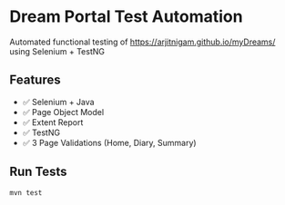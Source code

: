 # Dream Portal Test Automation

Automated functional testing of https://arjitnigam.github.io/myDreams/ using Selenium + TestNG

## Features
- ✅ Selenium + Java
- ✅ Page Object Model
- ✅ Extent Report
- ✅ TestNG
- ✅ 3 Page Validations (Home, Diary, Summary)

## Run Tests
```bash
mvn test
